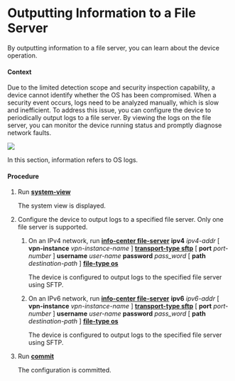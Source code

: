 Outputting Information to a File Server
=======================================

By outputting information to a file server, you can learn about the device operation.

#### Context

Due to the limited detection scope and security inspection capability, a device cannot identify whether the OS has been compromised. When a security event occurs, logs need to be analyzed manually, which is slow and inefficient. To address this issue, you can configure the device to periodically output logs to a file server. By viewing the logs on the file server, you can monitor the device running status and promptly diagnose network faults.

![](../../../../public_sys-resources/note_3.0-en-us.png) 

In this section, information refers to OS logs.



#### Procedure

1. Run [**system-view**](cmdqueryname=system-view)
   
   
   
   The system view is displayed.
2. Configure the device to output logs to a specified file server. Only one file server is supported.
   1. On an IPv4 network, run [**info-center file-server**](cmdqueryname=info-center+file-server) **ipv4** *ipv4-addr* [ **vpn-instance** *vpn-instance-name* ] [**transport-type sftp**](cmdqueryname=transport-type+sftp) [ **port** *port-number* ] **username** *user-name* **password** *pass\_word* [ **path** *destination-path* ] [**file-type os**](cmdqueryname=file-type+os)
      
      
      
      The device is configured to output logs to the specified file server using SFTP.
   2. On an IPv6 network, run [**info-center file-server**](cmdqueryname=info-center+file-server) **ipv6** *ipv6-addr* [ **vpn-instance** *vpn-instance-name* ] [**transport-type sftp**](cmdqueryname=transport-type+sftp) [ **port** *port-number* ] **username** *user-name* **password** *pass\_word* [ **path** *destination-path* ] [**file-type os**](cmdqueryname=file-type+os)
      
      
      
      The device is configured to output logs to the specified file server using SFTP.
3. Run [**commit**](cmdqueryname=commit)
   
   
   
   The configuration is committed.